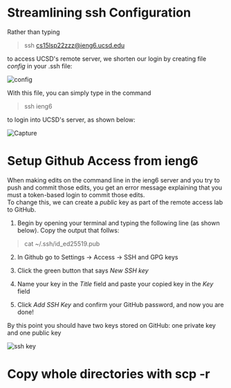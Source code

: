 # Streamlining ssh Configuration

Rather than typing 
> ssh cs15lsp22zzz@ieng6.ucsd.edu <br>

to access UCSD's remote server, we shorten our login by creating file *config* in your .ssh file:



![config](https://user-images.githubusercontent.com/103288140/167225200-e391b29e-4d4d-4208-abbf-3156259e7582.PNG)

With this file, you can simply type in the command
> ssh ieng6 <br>

to login into UCSD's server, as shown below: 

![Capture](https://user-images.githubusercontent.com/103288140/167225046-69a03e05-98a9-4eb0-8a6f-fdf030af0824.PNG)


# Setup Github Access from ieng6

When making edits on the command line in the ieng6 server and you try to push and commit those edits, you get an error message explaining that you must a token-based login to commit those edits. <br>
To change this, we can create a *public* key as part of the remote access lab to GitHub. 

1. Begin by opening your terminal and typing the following line (as shown below). Copy the output that follws: 
> cat ~/.ssh/id_ed25519.pub <br>

2. In Github go to Settings &rarr; Access &rarr; SSH and GPG keys 

3. Click the green button that says *New SSH key*

4. Name your key in the *Title* field and paste your copied key in the *Key* field

5. Click *Add SSH Key* and confirm your GitHub password, and now you are done! 

By this point you should have two keys stored on GitHub: one private key and one public key



![ssh key](https://user-images.githubusercontent.com/103288140/167306435-126d250c-2a3c-459a-956e-625afcf1ad6f.PNG)



# Copy whole directories with scp -r

